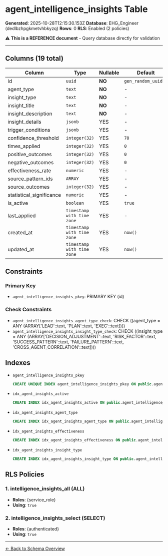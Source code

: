 # agent_intelligence_insights Table

**Generated**: 2025-10-28T12:15:30.153Z
**Database**: EHG_Engineer (dedlbzhpgkmetvhbkyzq)
**Rows**: 0
**RLS**: Enabled (2 policies)

⚠️ **This is a REFERENCE document** - Query database directly for validation

---

## Columns (19 total)

| Column | Type | Nullable | Default | Description |
|--------|------|----------|---------|-------------|
| id | `uuid` | **NO** | `gen_random_uuid()` | - |
| agent_type | `text` | **NO** | - | - |
| insight_type | `text` | **NO** | - | - |
| insight_title | `text` | **NO** | - | - |
| insight_description | `text` | **NO** | - | - |
| insight_details | `jsonb` | YES | - | - |
| trigger_conditions | `jsonb` | YES | - | - |
| confidence_threshold | `integer(32)` | YES | `70` | - |
| times_applied | `integer(32)` | YES | `0` | - |
| positive_outcomes | `integer(32)` | YES | `0` | - |
| negative_outcomes | `integer(32)` | YES | `0` | - |
| effectiveness_rate | `numeric` | YES | - | - |
| source_pattern_ids | `ARRAY` | YES | - | - |
| source_outcomes | `integer(32)` | YES | - | - |
| statistical_significance | `numeric` | YES | - | - |
| is_active | `boolean` | YES | `true` | - |
| last_applied | `timestamp with time zone` | YES | - | - |
| created_at | `timestamp with time zone` | YES | `now()` | - |
| updated_at | `timestamp with time zone` | YES | `now()` | - |

## Constraints

### Primary Key
- `agent_intelligence_insights_pkey`: PRIMARY KEY (id)

### Check Constraints
- `agent_intelligence_insights_agent_type_check`: CHECK ((agent_type = ANY (ARRAY['LEAD'::text, 'PLAN'::text, 'EXEC'::text])))
- `agent_intelligence_insights_insight_type_check`: CHECK ((insight_type = ANY (ARRAY['DECISION_ADJUSTMENT'::text, 'RISK_FACTOR'::text, 'SUCCESS_PATTERN'::text, 'FAILURE_PATTERN'::text, 'CROSS_AGENT_CORRELATION'::text])))

## Indexes

- `agent_intelligence_insights_pkey`
  ```sql
  CREATE UNIQUE INDEX agent_intelligence_insights_pkey ON public.agent_intelligence_insights USING btree (id)
  ```
- `idx_agent_insights_active`
  ```sql
  CREATE INDEX idx_agent_insights_active ON public.agent_intelligence_insights USING btree (is_active) WHERE (is_active = true)
  ```
- `idx_agent_insights_agent_type`
  ```sql
  CREATE INDEX idx_agent_insights_agent_type ON public.agent_intelligence_insights USING btree (agent_type)
  ```
- `idx_agent_insights_effectiveness`
  ```sql
  CREATE INDEX idx_agent_insights_effectiveness ON public.agent_intelligence_insights USING btree (effectiveness_rate)
  ```
- `idx_agent_insights_insight_type`
  ```sql
  CREATE INDEX idx_agent_insights_insight_type ON public.agent_intelligence_insights USING btree (insight_type)
  ```

## RLS Policies

### 1. intelligence_insights_all (ALL)

- **Roles**: {service_role}
- **Using**: `true`

### 2. intelligence_insights_select (SELECT)

- **Roles**: {authenticated}
- **Using**: `true`

---

[← Back to Schema Overview](../database-schema-overview.md)
